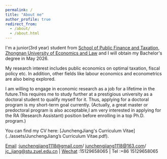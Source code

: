 ```yaml
---
permalink: /
title: "About me"
author_profile: true
redirect_from: 
  - /about/
  - /about.html
---
```


I'm a junior(3rd year) student from [School of Public Finance and Taxation](https://csxy.zuel.edu.cn/), [Zhongnan University of Economics and Law](https://english.zuel.edu.cn/) and I will obtain my Bachelor's degree in May 2026. 

My research interest includes public economics on optimal taxation, fiscal policy etc. In addition, other fields like labour economics and econometrics are also being explored.

I am willing to engage in economic research as a job for a lifetime in the future.This requires me to study further at a prestigious university as a doctoral student to qualify myself for it. Thus, applying for a doctoral program is my short-term goal currently. (Actually, a great master or predoctoral program is also acceptable,I am very interested in applying for the RA (Research Assistant) position before enrolling in a top Ph.D. program.)
  
 You can find my CV here: [JunchengJiang's Curriculum Vitae](../assets/JunchengJiang’s Curriculum Vitae.pdf).

 [Email](mailto:junchengjiang1118@gmail.com) :junchengjiang1118@gmail.com/ junchengjiang1118@163.com/ jc_jiang@stu.zuel.edu.cn | [Wechat](../images/vx.png) :15129658065 | Tel :+86 15129658065

